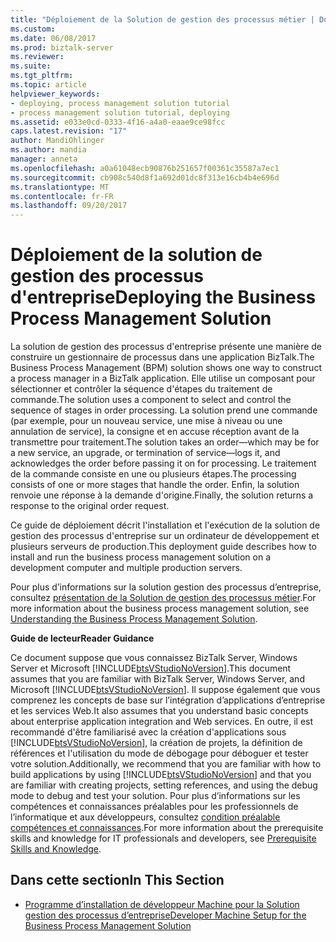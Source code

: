 ```yaml
---
title: "Déploiement de la Solution de gestion des processus métier | Documents Microsoft"
ms.custom: 
ms.date: 06/08/2017
ms.prod: biztalk-server
ms.reviewer: 
ms.suite: 
ms.tgt_pltfrm: 
ms.topic: article
helpviewer_keywords:
- deploying, process management solution tutorial
- process management solution tutorial, deploying
ms.assetid: e033e0cd-0333-4f16-a4a0-eaae9ce98fcc
caps.latest.revision: "17"
author: MandiOhlinger
ms.author: mandia
manager: anneta
ms.openlocfilehash: a0a61048ecb90876b251657f00361c35587a7ec1
ms.sourcegitcommit: cb908c540d8f1a692d01dc8f313e16cb4b4e696d
ms.translationtype: MT
ms.contentlocale: fr-FR
ms.lasthandoff: 09/20/2017
---
```

# <a name="deploying-the-business-process-management-solution"></a><span data-ttu-id="f06f9-102">Déploiement de la solution de gestion des processus d'entreprise</span><span class="sxs-lookup"><span data-stu-id="f06f9-102">Deploying the Business Process Management Solution</span></span>
<span data-ttu-id="f06f9-103">La solution de gestion des processus d'entreprise présente une manière de construire un gestionnaire de processus dans une application BizTalk.</span><span class="sxs-lookup"><span data-stu-id="f06f9-103">The Business Process Management (BPM) solution shows one way to construct a process manager in a BizTalk application.</span></span> <span data-ttu-id="f06f9-104">Elle utilise un composant pour sélectionner et contrôler la séquence d'étapes du traitement de commande.</span><span class="sxs-lookup"><span data-stu-id="f06f9-104">The solution uses a component to select and control the sequence of stages in order processing.</span></span> <span data-ttu-id="f06f9-105">La solution prend une commande (par exemple, pour un nouveau service, une mise à niveau ou une annulation de service), la consigne et en accuse réception avant de la transmettre pour traitement.</span><span class="sxs-lookup"><span data-stu-id="f06f9-105">The solution takes an order—which may be for a new service, an upgrade, or termination of service—logs it, and acknowledges the order before passing it on for processing.</span></span> <span data-ttu-id="f06f9-106">Le traitement de la commande consiste en une ou plusieurs étapes.</span><span class="sxs-lookup"><span data-stu-id="f06f9-106">The processing consists of one or more stages that handle the order.</span></span> <span data-ttu-id="f06f9-107">Enfin, la solution renvoie une réponse à la demande d'origine.</span><span class="sxs-lookup"><span data-stu-id="f06f9-107">Finally, the solution returns a response to the original order request.</span></span>  
  
 <span data-ttu-id="f06f9-108">Ce guide de déploiement décrit l'installation et l'exécution de la solution de gestion des processus d'entreprise sur un ordinateur de développement et plusieurs serveurs de production.</span><span class="sxs-lookup"><span data-stu-id="f06f9-108">This deployment guide describes how to install and run the business process management solution on a development computer and multiple production servers.</span></span>  
  
 <span data-ttu-id="f06f9-109">Pour plus d’informations sur la solution gestion des processus d’entreprise, consultez [présentation de la Solution de gestion des processus métier](../core/understanding-the-business-process-management-solution.md).</span><span class="sxs-lookup"><span data-stu-id="f06f9-109">For more information about the business process management solution, see [Understanding the Business Process Management Solution](../core/understanding-the-business-process-management-solution.md).</span></span>  
  
 <span data-ttu-id="f06f9-110">**Guide de lecteur**</span><span class="sxs-lookup"><span data-stu-id="f06f9-110">**Reader Guidance**</span></span>  
  
 <span data-ttu-id="f06f9-111">Ce document suppose que vous connaissez BizTalk Server, Windows Server et Microsoft [!INCLUDE[btsVStudioNoVersion](../includes/btsvstudionoversion-md.md)].</span><span class="sxs-lookup"><span data-stu-id="f06f9-111">This document assumes that you are familiar with BizTalk Server, Windows Server, and Microsoft [!INCLUDE[btsVStudioNoVersion](../includes/btsvstudionoversion-md.md)].</span></span> <span data-ttu-id="f06f9-112">Il suppose également que vous comprenez les concepts de base sur l’intégration d’applications d’entreprise et les services Web.</span><span class="sxs-lookup"><span data-stu-id="f06f9-112">It also assumes that you understand basic concepts about enterprise application integration and Web services.</span></span> <span data-ttu-id="f06f9-113">En outre, il est recommandé d'être familiarisé avec la création d'applications sous [!INCLUDE[btsVStudioNoVersion](../includes/btsvstudionoversion-md.md)], la création de projets, la définition de références et l'utilisation du mode de débogage pour déboguer et tester votre solution.</span><span class="sxs-lookup"><span data-stu-id="f06f9-113">Additionally, we recommend that you are familiar with how to build applications by using [!INCLUDE[btsVStudioNoVersion](../includes/btsvstudionoversion-md.md)] and that you are familiar with creating projects, setting references, and using the debug mode to debug and test your solution.</span></span> <span data-ttu-id="f06f9-114">Pour plus d’informations sur les compétences et connaissances préalables pour les professionnels de l’informatique et aux développeurs, consultez [condition préalable compétences et connaissances](../core/prerequisite-skills-and-knowledge5.md).</span><span class="sxs-lookup"><span data-stu-id="f06f9-114">For more information about the prerequisite skills and knowledge for IT professionals and developers, see [Prerequisite Skills and Knowledge](../core/prerequisite-skills-and-knowledge5.md).</span></span>  
  
## <a name="in-this-section"></a><span data-ttu-id="f06f9-115">Dans cette section</span><span class="sxs-lookup"><span data-stu-id="f06f9-115">In This Section</span></span>  
  
-   [<span data-ttu-id="f06f9-116">Programme d’installation de développeur Machine pour la Solution gestion des processus d’entreprise</span><span class="sxs-lookup"><span data-stu-id="f06f9-116">Developer Machine Setup for the Business Process Management Solution</span></span>](../core/developer-machine-setup-for-the-business-process-management-solution.md)